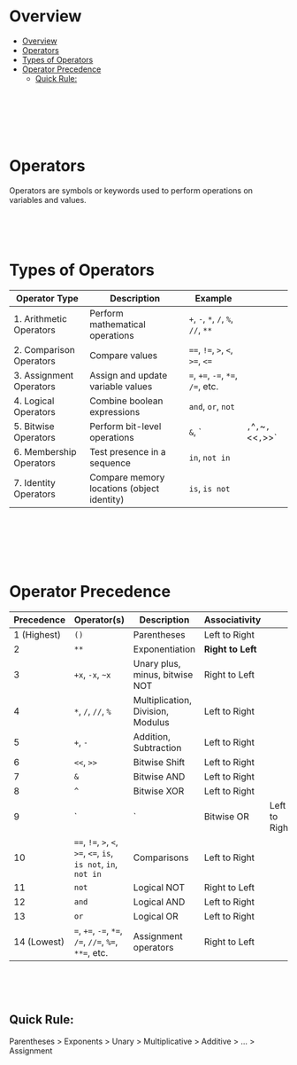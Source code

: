 # Overview

- [Overview](#overview)
- [Operators](#operators)
- [Types of Operators](#types-of-operators)
- [Operator Precedence](#operator-precedence)
  - [Quick Rule:](#quick-rule)

&nbsp;

&nbsp;

&nbsp;

# Operators

Operators are symbols or keywords used to perform operations on variables and values.

&nbsp;

&nbsp;

# Types of Operators

| Operator Type           | Description                                | Example                             |                       |
| ----------------------- | ------------------------------------------ | ----------------------------------- | --------------------- |
| 1. Arithmetic Operators | Perform mathematical operations            | `+`, `-`, `*`, `/`, `%`, `//`, `**` |                       |
| 2. Comparison Operators | Compare values                             | `==`, `!=`, `>`, `<`, `>=`, `<=`    |                       |
| 3. Assignment Operators | Assign and update variable values          | `=`, `+=`, `-=`, `*=`, `/=`, etc.   |                       |
| 4. Logical Operators    | Combine boolean expressions                | `and`, `or`, `not`                  |                       |
| 5. Bitwise Operators    | Perform bit-level operations               | `&`, \`                             | `,`^`,`\~`,`<<`,`>>\` |
| 6. Membership Operators | Test presence in a sequence                | `in`, `not in`                      |                       |
| 7. Identity Operators   | Compare memory locations (object identity) | `is`, `is not`                      |                       |

&nbsp;

&nbsp;

&nbsp;

# Operator Precedence

| Precedence  | Operator(s)                                                      | Description                       | Associativity     |               |
| ----------- | ---------------------------------------------------------------- | --------------------------------- | ----------------- | ------------- |
| 1 (Highest) | `()`                                                             | Parentheses                       | Left to Right     |               |
| 2           | `**`                                                             | Exponentiation                    | **Right to Left** |               |
| 3           | `+x`, `-x`, `~x`                                                 | Unary plus, minus, bitwise NOT    | Right to Left     |               |
| 4           | `*`, `/`, `//`, `%`                                              | Multiplication, Division, Modulus | Left to Right     |               |
| 5           | `+`, `-`                                                         | Addition, Subtraction             | Left to Right     |               |
| 6           | `<<`, `>>`                                                       | Bitwise Shift                     | Left to Right     |               |
| 7           | `&`                                                              | Bitwise AND                       | Left to Right     |               |
| 8           | `^`                                                              | Bitwise XOR                       | Left to Right     |               |
| 9           | \`                                                               | \`                                | Bitwise OR        | Left to Right |
| 10          | `==`, `!=`, `>`, `<`, `>=`, `<=`, `is`, `is not`, `in`, `not in` | Comparisons                       | Left to Right     |               |
| 11          | `not`                                                            | Logical NOT                       | Right to Left     |               |
| 12          | `and`                                                            | Logical AND                       | Left to Right     |               |
| 13          | `or`                                                             | Logical OR                        | Left to Right     |               |
| 14 (Lowest) | `=`, `+=`, `-=`, `*=`, `/=`, `//=`, `%=`, `**=`, etc.            | Assignment operators              | Right to Left     |               |

&nbsp;

&nbsp;

## Quick Rule:

Parentheses > Exponents > Unary > Multiplicative > Additive > ... > Assignment

&nbsp;
&nbsp;
&nbsp;
&nbsp;
&nbsp;
